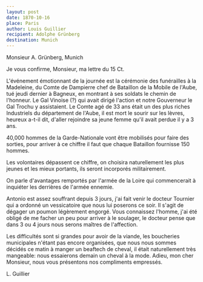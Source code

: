 ```yaml
---
layout: post
date: 1870-10-16
place: Paris
author: Louis Guillier
recipient: Adolphe Grünberg
destination: Munich
---
```


Monsieur A. Grünberg, Munich


Je vous confirme, Monsieur, ma lettre du 15 Ct.


L'événement émotionnant de la journée est la cérémonie des funérailles à la
Madeleine, du Comte de Dampierre chef de Bataillon de la Mobile de l'Aube, tué
jeudi dernier à Bagneux, en montrant à ses soldats le chemin de l'honneur. Le
Gal Vinoise (?) qui avait dirigé l'action et notre Gouverneur le Gal Trochu
y assistaient. Le Comte agé de 33 ans était  un des plus riches Industriels du
département de l'Aube, il est mort le sourir sur les lèvres, heureux a-t-il
dit, d'aller rejoindre sa jeune femme qu'il avait perdue il y a 3 ans.

40,000 hommes de la Garde-Nationale vont être mobilisés pour faire des sorties,
pour arriver à ce chiffre il faut que chaque Bataillon fournisse 150 hommes.

Les volontaires dépassent ce chiffre, on choisira naturellement les plus jeunes
et les mieux portants, ils seront incorporés militairement.

On parle d'avantages remportés par l'armée de la Loire qui commencerait
à inquiéter les derrières de l'armée ennemie.

Antonio est assez souffrant depuis 3 jours, j'ai fait venir le docteur Tournier
qui a ordonné un vessicatoire que nous lui poserons ce soir. Il s'agit de
dégager un poumon légèrement engorgé. Vous connaissez l'homme, j'ai été obligé
de me facher un peu pour arriver à le soulager, le docteur pense que dans 3 ou
4 jours nous serons maîtres de l'affection.

Les difficultés sont si grandes pour avoir de la viande, les boucheries
municipales n'étant pas encore organisées, que nous nous sommes décidés ce
matin à manger un beaftech de cheval, il était naturellement très mangeable:
nous essaierons demain un cheval à la mode. Adieu, mon cher Monsieur, nous vous
présentons nos compliments empressés.

L. Guillier

